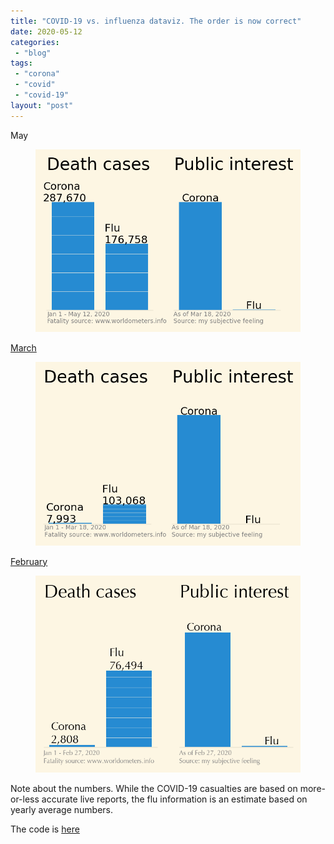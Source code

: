 ```yaml
---
title: "COVID-19 vs. influenza dataviz. The order is now correct"
date: 2020-05-12
categories: 
 - "blog"
tags: 
 - "corona"
 - "covid"
 - "covid-19"
layout: "post"
---
```


<!-- wp:paragraph -->
May


<!-- /wp:paragraph -->

<!-- wp:image {"id":3258,"sizeSlug":"large"} -->
<figure class="wp-block-image size-large"><img src="/assets/img/2020/05/covid-vs-flu-may.png" alt="" class="wp-image-3258"></figure>
<!-- /wp:image -->

<!-- wp:paragraph -->
[March](https://gorelik.net/2020/03/18/covid-19-vs-influenza-dataviz-an-update/)


<!-- /wp:paragraph -->

<!-- wp:image {"id":3101,"sizeSlug":"large"} -->
<figure class="wp-block-image size-large"><img src="/assets/img/2020/03/image-12.png" alt="" class="wp-image-3101"></figure>
<!-- /wp:image -->

<!-- wp:paragraph -->
[February](https://gorelik.net/2020/02/27/corona-virus-vs-flu-visualized/)


<!-- /wp:paragraph -->

<!-- wp:image {"id":3045,"sizeSlug":"large"} -->
<figure class="wp-block-image size-large"><img src="/assets/img/2020/02/corona-1.png" alt="" class="wp-image-3045"></figure>
<!-- /wp:image -->

<!-- wp:paragraph -->
Note about the numbers. While the COVID-19 casualties are based on more-or-less accurate live reports, the flu information is an estimate based on yearly average numbers.


<!-- /wp:paragraph -->

<!-- wp:paragraph -->
The code is [here](https://gist.github.com/bgbg/ae80e1e9a83a9d220cd4ff59b3e682ab)


<!-- /wp:paragraph -->
